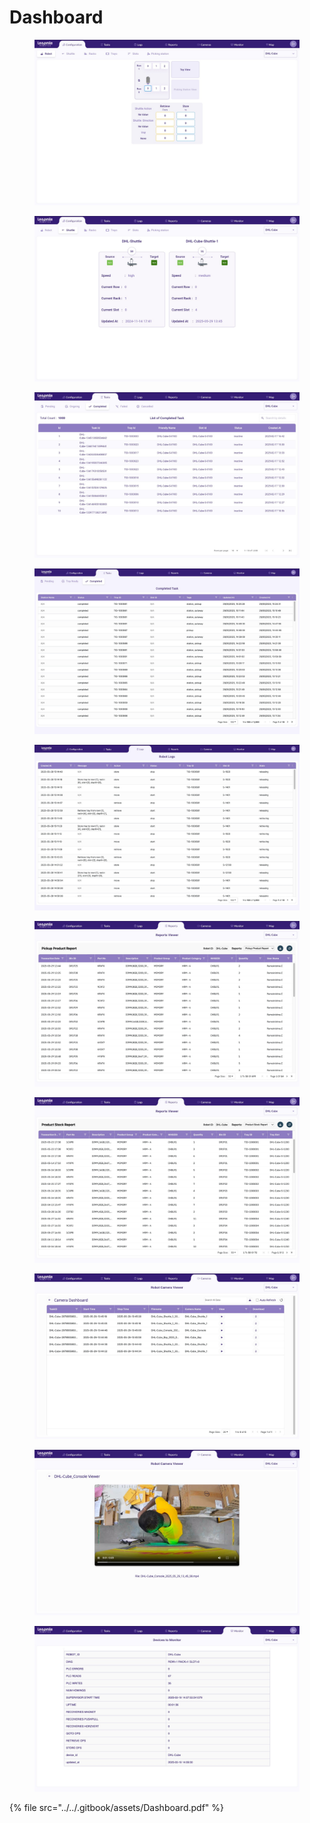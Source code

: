 # Dashboard

<figure><img src="../../.gitbook/assets/WhatsApp Image 2025-05-29 at 3.32.31 PM.jpeg" alt=""><figcaption></figcaption></figure>

<figure><img src="../../.gitbook/assets/WhatsApp Image 2025-05-29 at 3.32.32 PM.jpeg" alt=""><figcaption></figcaption></figure>

<figure><img src="../../.gitbook/assets/WhatsApp Image 2025-05-29 at 3.32.32 PM (1).jpeg" alt=""><figcaption></figcaption></figure>

<figure><img src="../../.gitbook/assets/WhatsApp Image 2025-05-29 at 3.32.32 PM (4).jpeg" alt=""><figcaption></figcaption></figure>

<figure><img src="../../.gitbook/assets/WhatsApp Image 2025-05-29 at 3.32.32 PM (2).jpeg" alt=""><figcaption></figcaption></figure>

<figure><img src="../../.gitbook/assets/WhatsApp Image 2025-05-29 at 3.32.33 PM.jpeg" alt=""><figcaption></figcaption></figure>

<figure><img src="../../.gitbook/assets/WhatsApp Image 2025-05-29 at 3.32.32 PM (3).jpeg" alt=""><figcaption></figcaption></figure>

<figure><img src="../../.gitbook/assets/WhatsApp Image 2025-05-29 at 3.32.33 PM (1).jpeg" alt=""><figcaption></figcaption></figure>

<figure><img src="../../.gitbook/assets/WhatsApp Image 2025-05-29 at 3.32.33 PM (2).jpeg" alt=""><figcaption></figcaption></figure>

<figure><img src="../../.gitbook/assets/WhatsApp Image 2025-05-29 at 3.32.31 PM (1).jpeg" alt=""><figcaption></figcaption></figure>

{% file src="../../.gitbook/assets/Dashboard.pdf" %}
